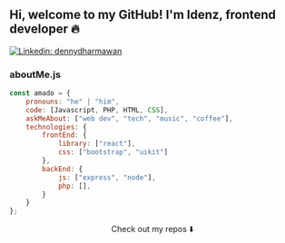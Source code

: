## Hi, welcome to my GitHub! I'm Idenz, frontend developer 🔥

[![Linkedin: dennydharmawan](https://img.shields.io/badge/-denny-blue?style=flat-square&logo=Linkedin&logoColor=white&link=https://https://www.linkedin.com/in/denny-dharmawan/)](https://www.linkedin.com/in/denny-dharmawan/)

<!-- ![](https://visitor-badge.glitch.me/badge?page_id=amadoabaca.amadoabaca) -->

### aboutMe.js

```javascript
const amado = {
    pronouns: "he" | "him",
    code: [Javascript, PHP, HTML, CSS],
    askMeAbout: ["web dev", "tech", "music", "coffee"],
    technologies: {
        frontEnd: {
            library: ["react"],
            css: ["bootstrap", "uikit"]
        },
        backEnd: {
            js: ["express", "node"],
            php: [],
        }        
    }
};
```

<p align="center">
Check out my repos ⬇️  
</p>


<!---
idenz/idenz is a ✨ special ✨ repository because its `README.md` (this file) appears on your GitHub profile.
You can click the Preview link to take a look at your changes.
--->
